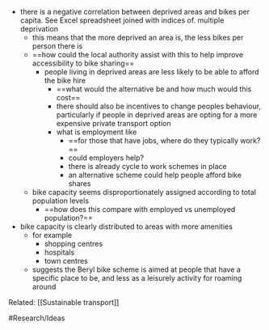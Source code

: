 - there is a negative correlation between deprived areas and bikes per capita. See Excel spreadsheet joined with indices of. multiple deprivation
	- this means that the more deprived an area is, the less bikes per person there is
	- ==how could the local authority assist with this to help improve accessibility to bike sharing==
		- people living in deprived areas are less likely to be able to afford the bike hire
			- ==what would the alternative be and how much would this cost==
			- there should also be incentives to change peoples behaviour, particularly if people in deprived areas are opting for a more expensive private transport option
			- what is employment like
				- ==for those that have jobs, where do they typically work?==
				- could employers help?
				- there is already cycle to work schemes in place
				- an alternative scheme could help people afford bike shares
	- bike capacity seems disproportionately assigned according to total population levels
		- ==how does this compare with employed vs unemployed population?==
- bike capacity is clearly distributed to areas with more amenities
	- for example
		- shopping centres
		- hospitals
		- town centres
	- suggests the Beryl bike scheme is aimed at people that have a specific place to be, and less as a leisurely activity for roaming around


Related:
[[Sustainable transport]]

#Research/Ideas 